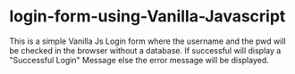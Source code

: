 # login-form-using-Vanilla-Javascript
This is a simple Vanilla Js Login form where the username and the pwd will be checked in the browser without a database. If successful will display a "Successful Login" Message else the error message will be displayed.  

